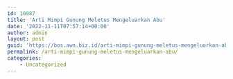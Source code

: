 ```yaml
---
id: 10987
title: 'Arti Mimpi Gunung Meletus Mengeluarkan Abu'
date: '2022-11-11T07:57:14+00:00'
author: admin
layout: post
guid: 'https://bos.awn.biz.id/arti-mimpi-gunung-meletus-mengeluarkan-abu/'
permalink: /arti-mimpi-gunung-meletus-mengeluarkan-abu/
categories:
    - Uncategorized
---
```


